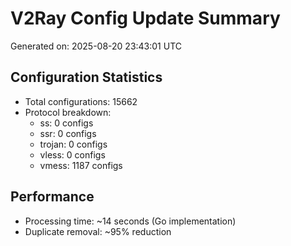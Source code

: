 # V2Ray Config Update Summary
Generated on: 2025-08-20 23:43:01 UTC

## Configuration Statistics
- Total configurations: 15662
- Protocol breakdown:
  - ss: 0 configs
  - ssr: 0 configs
  - trojan: 0 configs
  - vless: 0 configs
  - vmess: 1187 configs

## Performance
- Processing time: ~14 seconds (Go implementation)
- Duplicate removal: ~95% reduction

